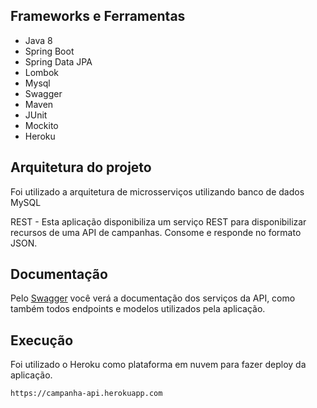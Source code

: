 ## Frameworks e Ferramentas

* Java 8
* Spring Boot
* Spring Data JPA
* Lombok
* Mysql
* Swagger
* Maven
* JUnit
* Mockito
* Heroku

## Arquitetura do projeto

Foi utilizado a arquitetura de microsserviços utilizando banco de dados MySQL

REST - Esta aplicação disponibiliza um serviço REST para disponibilizar recursos de uma API de campanhas. Consome e responde no formato JSON.

## Documentação

Pelo [Swagger](https://campanha-api.herokuapp.com/swagger-ui.html) você verá a documentação dos serviços da API, como também todos endpoints e modelos utilizados pela aplicação.

## Execução

Foi utilizado o Heroku como plataforma em nuvem para fazer deploy da aplicação. 
```campanha
https://campanha-api.herokuapp.com
```
